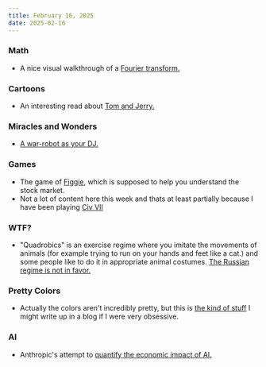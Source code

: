 ```yaml
---
title: February 16, 2025
date: 2025-02-16
---
```

### Math
* A nice visual walkthrough of a [Fourier transform.](https://www.desmos.com/calculator/vjolrybqdt)

### Cartoons
* An interesting read about [Tom and Jerry.](https://www.spokesman.com/further-review/tom-and-jerry/)

### Miracles and Wonders
* [A war-robot as your DJ.](https://www.vice.com/en/article/war-robot-put-on-a-30-minute-dj-set-at-a-california-club/)

### Games
* The game of [Figgie](https://www.figgie.com/how-to-play.html), which is supposed to help you understand the stock market.
* Not a lot of content here this week and thats at least partially because I have been playing [Civ VII](https://civilization.2k.com/civ-vii/buy/)

### WTF?
* "Quadrobics" is an exercise regime where you imitate the movements of animals
(for example trying to run on your hands and feet like a cat.)
and some people like to do it in appropriate animal costumes.
[The Russian regime is not in favor.](https://www.barrons.com/news/fur-flies-as-russia-takes-on-young-fans-of-quadrobics-de79ce22)

### Pretty Colors
* Actually the colors aren't incredibly pretty, but this is [the kind of stuff](https://susam.net/assoc.html) I might write up in a blog if
I were very obsessive.

### AI
* Anthropic's attempt to [quantify the economic impact of AI.](https://www.anthropic.com/economic-index)
